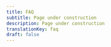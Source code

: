 ```yaml
---
title: FAQ
subtitle: Page under construction
description: Page under construction
translationKey: faq
draft: false
---
```

